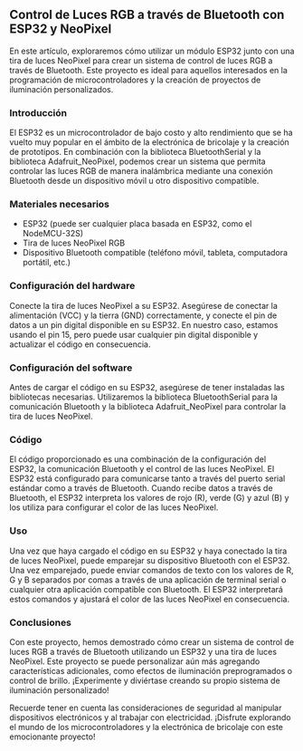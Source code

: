 ## Control de Luces RGB a través de Bluetooth con ESP32 y NeoPixel

En este artículo, exploraremos cómo utilizar un módulo ESP32 junto con una tira de luces NeoPixel para crear un sistema de control de luces RGB a través de Bluetooth. Este proyecto es ideal para aquellos interesados en la programación de microcontroladores y la creación de proyectos de iluminación personalizados.

### Introducción

El ESP32 es un microcontrolador de bajo costo y alto rendimiento que se ha vuelto muy popular en el ámbito de la electrónica de bricolaje y la creación de prototipos. En combinación con la biblioteca BluetoothSerial y la biblioteca Adafruit_NeoPixel, podemos crear un sistema que permita controlar las luces RGB de manera inalámbrica mediante una conexión Bluetooth desde un dispositivo móvil u otro dispositivo compatible.

### Materiales necesarios

- ESP32 (puede ser cualquier placa basada en ESP32, como el NodeMCU-32S)
- Tira de luces NeoPixel RGB
- Dispositivo Bluetooth compatible (teléfono móvil, tableta, computadora portátil, etc.)

### Configuración del hardware

Conecte la tira de luces NeoPixel a su ESP32. Asegúrese de conectar la alimentación (VCC) y la tierra (GND) correctamente, y conecte el pin de datos a un pin digital disponible en su ESP32. En nuestro caso, estamos usando el pin 15, pero puede usar cualquier pin digital disponible y actualizar el código en consecuencia.

### Configuración del software

Antes de cargar el código en su ESP32, asegúrese de tener instaladas las bibliotecas necesarias. Utilizaremos la biblioteca BluetoothSerial para la comunicación Bluetooth y la biblioteca Adafruit_NeoPixel para controlar la tira de luces NeoPixel.

### Código

El código proporcionado es una combinación de la configuración del ESP32, la comunicación Bluetooth y el control de las luces NeoPixel. El ESP32 está configurado para comunicarse tanto a través del puerto serial estándar como a través de Bluetooth. Cuando recibe datos a través de Bluetooth, el ESP32 interpreta los valores de rojo (R), verde (G) y azul (B) y los utiliza para configurar el color de las luces NeoPixel.

### Uso

Una vez que haya cargado el código en su ESP32 y haya conectado la tira de luces NeoPixel, puede emparejar su dispositivo Bluetooth con el ESP32. Una vez emparejado, puede enviar comandos de texto con los valores de R, G y B separados por comas a través de una aplicación de terminal serial o cualquier otra aplicación compatible con Bluetooth. El ESP32 interpretará estos comandos y ajustará el color de las luces NeoPixel en consecuencia.

### Conclusiones

Con este proyecto, hemos demostrado cómo crear un sistema de control de luces RGB a través de Bluetooth utilizando un ESP32 y una tira de luces NeoPixel. Este proyecto se puede personalizar aún más agregando características adicionales, como efectos de iluminación preprogramados o control de brillo. ¡Experimente y diviértase creando su propio sistema de iluminación personalizado!

Recuerde tener en cuenta las consideraciones de seguridad al manipular dispositivos electrónicos y al trabajar con electricidad. ¡Disfrute explorando el mundo de los microcontroladores y la electrónica de bricolaje con este emocionante proyecto!
